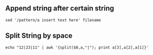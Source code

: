 ## Append string after certain string
```
sed '/pattern/a insert text here' filename
```

## Split String by space
```
echo "12|23|11" | awk '{split($0,a,"|"); print a[3],a[2],a[1]}'
```

